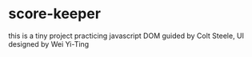 # score-keeper
this is a tiny project practicing javascript DOM
guided by Colt Steele, UI designed by Wei Yi-Ting
